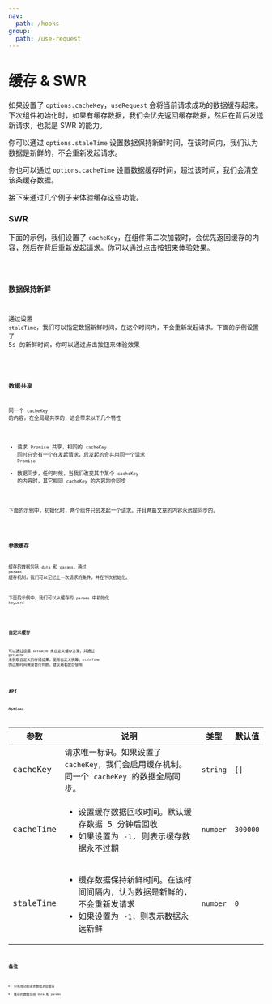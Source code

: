 ```yaml
---
nav:
  path: /hooks
group:
  path: /use-request
---
```


# 缓存 & SWR

如果设置了 `options.cacheKey`，`useRequest` 会将当前请求成功的数据缓存起来。下次组件初始化时，如果有缓存数据，我们会优先返回缓存数据，然后在背后发送新请求，也就是 SWR 的能力。

你可以通过 `options.staleTime` 设置数据保持新鲜时间，在该时间内，我们认为数据是新鲜的，不会重新发起请求。

你也可以通过 `options.cacheTime` 设置数据缓存时间，超过该时间，我们会清空该条缓存数据。

接下来通过几个例子来体验缓存这些功能。

### SWR

下面的示例，我们设置了 `cacheKey`，在组件第二次加载时，会优先返回缓存的内容，然后在背后重新发起请求。你可以通过点击按钮来体验效果。

<code src="./demo/cacheKey.tsx" />

### 数据保持新鲜

通过设置 `staleTime`，我们可以指定数据新鲜时间，在这个时间内，不会重新发起请求。下面的示例设置了 5s 的新鲜时间，你可以通过点击按钮来体验效果

<code src="./demo/staleTime.tsx" />

### 数据共享

同一个 `cacheKey` 的内容，在全局是共享的，这会带来以下几个特性

* 请求 `Promise` 共享，相同的 `cacheKey` 同时只会有一个在发起请求，后发起的会共用同一个请求 `Promise`
* 数据同步，任何时候，当我们改变其中某个 `cacheKey` 的内容时，其它相同 `cacheKey` 的内容均会同步

下面的示例中，初始化时，两个组件只会发起一个请求。并且两篇文章的内容永远是同步的。

<code src="./demo/share.tsx" />

### 参数缓存

缓存的数据包括 `data` 和 `params`，通过 `params` 缓存机制，我们可以记忆上一次请求的条件，并在下次初始化。

下面的示例中，我们可以从缓存的 `params` 中初始化 `keyword`

<code src="./demo/params.tsx" />


### 自定义缓存

可以通过设置 `setCache` 来自定义缓存方案，并通过 `getCache` 来获取自定义的存储结果。使用自定义换筹，`staleTime` 的过期时间需要自行判断。建议两者配合使用

<code src="./demo/customCache.tsx" />

## API

### Options

| 参数      | 说明                                                                                                                                    | 类型     | 默认值   |
|-----------|-----------------------------------------------------------------------------------------------------------------------------------------|----------|----------|
| cacheKey  | 请求唯一标识。如果设置了 `cacheKey`，我们会启用缓存机制。同一个 `cacheKey` 的数据全局同步。                                                 | `string` | `[]`     |
| cacheTime | <ul><li> 设置缓存数据回收时间。默认缓存数据 5 分钟后回收 </li><li> 如果设置为 `-1`, 则表示缓存数据永不过期</li></ul>                    | `number` | `300000` |
| staleTime | <ul><li> 缓存数据保持新鲜时间。在该时间间隔内，认为数据是新鲜的，不会重新发请求 </li><li> 如果设置为 `-1`，则表示数据永远新鲜</li></ul> | `number` | `0`      |

## 备注

* 只有成功的请求数据才会缓存
* 缓存的数据包括 `data` 和 `params`
